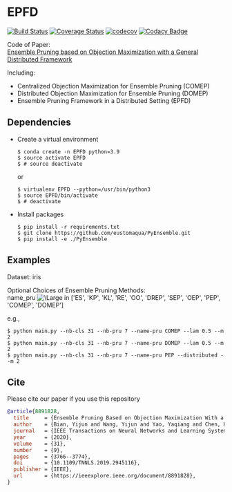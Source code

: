 # EPFD

[![Build Status](https://travis-ci.org/eustomaqua/EPFD.svg?branch=master)](https://travis-ci.org/eustomaqua/EPFD) 
[![Coverage Status](https://coveralls.io/repos/github/eustomaqua/EPFD/badge.svg?branch=master)](https://coveralls.io/github/eustomaqua/EPFD?branch=master) 
[![codecov](https://codecov.io/gh/eustomaqua/EPFD/branch/master/graph/badge.svg)](https://codecov.io/gh/eustomaqua/EPFD) 
[![Codacy Badge](https://api.codacy.com/project/badge/Grade/39ec3833188a4fefaab11a0a0df9c3b1)](https://www.codacy.com/manual/eustomaqua/EPFD?utm_source=github.com&amp;utm_medium=referral&amp;utm_content=eustomaqua/EPFD&amp;utm_campaign=Badge_Grade) 

Code of Paper:  
[Ensemble Pruning based on Objection Maximization with a General Distributed Framework](https://arxiv.org/abs/1806.04899)

Including:
- Centralized Objection Maximization for Ensemble Pruning (COMEP)
- Distributed Objection Maximization for Ensemble Pruning (DOMEP)
- Ensemble Pruning Framework in a Distributed Setting (EPFD)

## Dependencies

- Create a virtual environment
  ```shell
  $ conda create -n EPFD python=3.9
  $ source activate EPFD
  $ # source deactivate
  ```
  or
  ```shell
  $ virtualenv EPFD --python=/usr/bin/python3
  $ source EPFD/bin/activate
  $ # deactivate
  ```

- Install packages
  ```shell
  $ pip install -r requirements.txt
  $ git clone https://github.com/eustomaqua/PyEnsemble.git
  $ pip install -e ./PyEnsemble
  ```

## Examples

Dataset: iris

Optional Choices of Ensemble Pruning Methods:  
name\_pru ![\Large in](https://latex.codecogs.com/svg.latex?\Large&space;\in) \['ES', 'KP', 'KL', 'RE', 'OO', 'DREP', 'SEP', 'OEP', 'PEP', 'COMEP', 'DOMEP'\]

e.g.,
```shell
$ python main.py --nb-cls 31 --nb-pru 7 --name-pru COMEP --lam 0.5 --m 2
$ python main.py --nb-cls 31 --nb-pru 7 --name-pru DOMEP --lam 0.5 --m 2
$ python main.py --nb-cls 31 --nb-pru 7 --name-pru PEP --distributed --m 2
```

## Cite
Please cite our paper if you use this repository
```bib
@article{8891828,
  title     = {Ensemble Pruning Based on Objection Maximization With a General Distributed Framework}, 
  author    = {Bian, Yijun and Wang, Yijun and Yao, Yaqiang and Chen, Huanhuan},
  journal   = {IEEE Transactions on Neural Networks and Learning Systems}, 
  year      = {2020},
  volume    = {31},
  number    = {9},
  pages     = {3766--3774},
  doi       = {10.1109/TNNLS.2019.2945116},
  publisher = {IEEE},
  url       = {https://ieeexplore.ieee.org/document/8891828},
}
```
